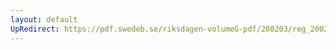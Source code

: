 ```yaml
---
layout: default
UpRedirect: https://pdf.swedeb.se/riksdagen-volumeG-pdf/200203/reg_200203/reg_200203_0201.pdf
---
```

